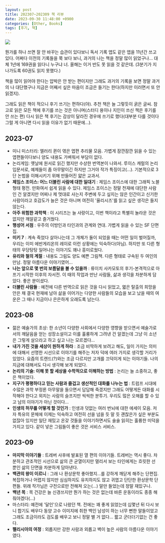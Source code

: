 ```yaml
---
layout: post
title: 202307~202309 책 리뷰
date: 2023-09-30 11:48:00 +0900
categories: [Other, Books]
tags: [후기, 책]
---
```



![](https://cojette.files.wordpress.com/2023/09/img_d1061eeb192e-1.jpeg?w=500)

뭔가를 하나 쓰면 잘 안 바꾸는 습관이 있다보니 독서 기록 앱도 같은 앱을 11년간 쓰고 있다. 어쩌다 이전의 기록들을 쭉 보다 보니, 과거의 나는 책을 정말 많이 읽었구나... 대체 1년에 169권을 읽다니 누구냐 너. 올해는 이거 반도 못 읽을 것 같은데. (3분기가 지나가도록 60권도 읽지 못했다.)

책을 많이 읽어야 한다는 압박은 안 받는 편이지만 그래도 과거의 기록을 보면 정말 과거의 나 대단했구나 지금은 어째서 싶은 마음이 조금은 들기는 한다(하지만 이러면서 또 안 읽겠지).

그래도 읽은 책이 적으니 후기 쓰기는 편하다(야). 추천 책은 늘 그렇듯이 굵은 글씨. 참고로 읽은 모든 책에 후기를 쓰는 것은 아니며(스터디 용이나 지인이 쓰신 책은 후기를 안 쓰는 편) 다시 읽은 책 후기는 감상이 달라진 경우에 쓰기로 했다(대부분 다를 것이다 그럴 게 아니면 다시 읽을 이유가 없기 때문에...).

## 2023-07

-   미니 미스터리: 엘러리 퀸이 엮은 엽편 추리물 모음. 가볍게 잠깐잠깐 읽을 수 있는 엽편들이다보니 양도 내용도 가벼워서 부담이 없다.
-   논리게임: 옛날에 원서로 읽긴 했지만 수상한 번역본이 나와서. 루이스 캐럴의 논리 입문서로, 예제들이 좀 아무말이긴 하지만 그거야 작가 특징이고(...). 기본적으로 3단 논법을 이해시키기 위해 만들어진 얇은 교과서.
-   **제임스 조이스: 어느 더블린 사람에 대한 일대기** : 제임스 조이스에 대한 그래픽 노블 형태 평전. 만화여서 쉽게 읽을 수 있다. 제임스 조이스는 정말 천재에 대단한 사람인 건 알겠지만 어찌나 제 멋대로 사는지 주변에 두고 싶지는 않은 인간이고 신기한 사람이라고 호감도가 늘은 것은 아니며 여전히 '율리시즈'를 읽고 싶은 생각은 들지 않는다.
-   **아주 위험한 과학책** : 이 시리즈는 늘 사랑이고, 이번 책이라고 특별히 놀라운 것은 없지만 깨알같고 즐거웠다.
-   **행성어 서점** : 우주의 이방인과 타인과의 관계와 연대. 가볍게 읽을 수 있는 SF 단편집.
-   **미키 7** : 계속 죽었다 살아나는데 그 개체가 둘이 되었을 때는 어떤 일이 벌어질까, 우리는 이미 에반게리온의 레이로 이런 상황에는 익숙하다(아님). 하지만 또 다른 형태의 우당탕탕 일어나는 이야기도 꽤나 흥미로웠다.
-   **유리와 철의 계절** : 내용도 그림도 양도 예쁜 그림책. 다른 형태로 구속된 두 여인의 만남. 정말 아름다운 이야기였어...
-   **나는 앞으로 몇 번의 보름달을 볼 수 있을까** : 류이치 사카모토의 후기-본격적으로 아프기 시작한 이후의 자서전. 이 때의 작업과 만난 사람들, 삶과 생각을 차분하게 담았다. 좋은 분이셨다.
-   **더블린 사람들** : 예전에 다른 번역으로 읽은 것을 다시 읽었고, 엷은 탈출의 희망을 안은 채 결국 현재에 남아 삶을 이어가는 다양한 사람들의 모습을 보고 났을 때의 여운은 그 때나 지금이나 은은하게 오래도록 남는다.

## 2023-08

-   젊은 예술가의 초상: 한 소년이 다양한 사회에서 다양한 영향을 받으면서 예술가로서의 깨달음을 얻는 성장소설이고 이를 훌륭하게 그려낸 건 알겠는데 그냥 이 소년은 그렇게 살으라고 하고 싶고 나는 모르겠다...
-   **내가 가진 것을 세상이 원하게 하라** : 조금 비딱하게 보려고 해도, 일이 가지는 의미에 대해서 선명한 시선으로 이야기를 해주는 저자 덕에 여러 가지로 생각할 거리가 있었다. 요즘의 트렌드(?)와는 조금 다르지만 고개를 끄덕이게 되는 이야기들. 나의 지금에 대해서도 다시 생각해 보게 되었다.
-   **논리의 기술: 이해 못 할 세상을 수학적으로 이해하는 방법** : 논리는 늘 소중하고, 좋은 책이었다.
-   **지구가 평평하다고 믿는 사람과 즐겁고 생산적인 대화를 나누는 법** : 트럼프 시대에 수많은 과학 부정론 아무말을 들으면서 답답해 죽겠지만 그래도 어떻게든 대화를 시작해야 한다고 외치는 사람의 슬프지만 씩씩한 분투기. 우리도 많은 오해를 할 수 있고 남의 이야기가 아닌 것이다...
-   **인생의 허무를 어떻게 할 것인가** : 인생과 덧없는 여러 번뇌에 대한 에세이 모음. 저자 특유의 문체에 이제는 익숙하고 여전히 선을 넘을 듯 말 듯 괜찮은가 싶은 부분도 없잖아 있지만 일단 재밌고 온갖 것들을 이야기하면서도 술술 읽히는 훌륭한 미덕을 가지고 있다. 같이 넣은 그림들이 좋은 것은 서비스 서비스.

## 2023-09

-   **마지막 이야기들** : 트레버 사후에 발표된 열 편의 이야기들. 트레버는 역시 좋다. 차분하고 관조적인 시선으로 삶의 큰 균열이지만 멀리서 보는 타인에게는 흐릿한 선 뿐인 삶의 단면을 차분하게 담아낸다.
-   **백관의 왕이 이르니** : 그래 나 환상문학 좋아했지...를 강하게 깨닫게 해주는 단편집. 복잡하거나 어렵지 않지만 심심하지도 유치하지도 않고 귀엽고 단단한 환상문학 단편들. 위래 작가님은 구전으로만 전해져 오는(...) 말만 들었는데 정말 재밌구나.
-   **백년 목** : 목 건강은 늘 신경쓰지만 뭔가 하는 것은 없는데 바른 운동이라도 종종 해줘야겠다(...)
-   마스터리: 예전에 '달인'으로 나왔던 책. 전에는 꽤 좋게 읽었는데 십몇년 뒤 다시 보니 합기도 배우다 동양 고수 이미지에 취한 백인 남성이 하는 너무 뻔한 말들이었고 그래도 조금이라도 검도를 배우고 보니 정말 별 거 없다... 짧고 군더더기없는 건 좋다.
-   **펠리시아의 여정** : 외롭지만 강한 사람과 외롭고 벽이 높은 사람의 아름다운 이야기였다.
